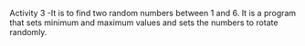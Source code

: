 Activity 3 -It is to find two random numbers between 1 and 6. It is a program that sets minimum and maximum values and sets the numbers to rotate randomly.
